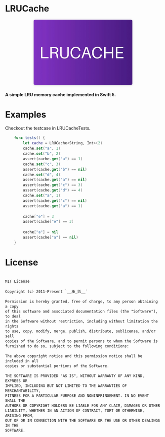 # LRUCache
<center>
    <img style="border-radius: 0.3125em;
    box-shadow: 0 2px 4px 0 rgba(34,36,38,.12),0 2px 10px 0 rgba(34,36,38,.08);" 
    src="./icon.JPG">
    <br>
</center>

#### A simple LRU memory cache implemented in Swift 5.


# Examples

Checkout the testcase in LRUCacheTests.

```swift
    func tests() {
        let cache = LRUCache<String, Int>(2)
        cache.set("a", 1)
        cache.set("b", 2)
        assert(cache.get("a") == 1)
        cache.set("c", 3)
        assert(cache.get("b") == nil)
        cache.set("d", 4)
        assert(cache.get("a") == nil)
        assert(cache.get("c") == 3)
        assert(cache.get("d") == 4)
        cache.set("a", 1)
        assert(cache.get("c") == nil)
        assert(cache.get("a") == 1)
        
        cache["e"] = 3
        assert(cache["e"] == 3)
        
        cache["a"] = nil
        assert(cache["a"] == nil)    
    }

```


# License

```

MIT License

Copyright (c) 2011-Present `__承_影__`

Permission is hereby granted, free of charge, to any person obtaining a copy
of this software and associated documentation files (the "Software"), to deal
in the Software without restriction, including without limitation the rights
to use, copy, modify, merge, publish, distribute, sublicense, and/or sell
copies of the Software, and to permit persons to whom the Software is
furnished to do so, subject to the following conditions:

The above copyright notice and this permission notice shall be included in all
copies or substantial portions of the Software.

THE SOFTWARE IS PROVIDED "AS IS", WITHOUT WARRANTY OF ANY KIND, EXPRESS OR
IMPLIED, INCLUDING BUT NOT LIMITED TO THE WARRANTIES OF MERCHANTABILITY,
FITNESS FOR A PARTICULAR PURPOSE AND NONINFRINGEMENT. IN NO EVENT SHALL THE
AUTHORS OR COPYRIGHT HOLDERS BE LIABLE FOR ANY CLAIM, DAMAGES OR OTHER
LIABILITY, WHETHER IN AN ACTION OF CONTRACT, TORT OR OTHERWISE, ARISING FROM,
OUT OF OR IN CONNECTION WITH THE SOFTWARE OR THE USE OR OTHER DEALINGS IN THE
SOFTWARE.

```
